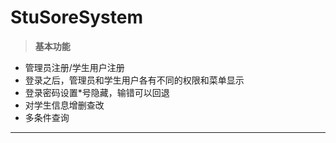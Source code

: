 # StuSoreSystem

> **基本功能**

* 管理员注册/学生用户注册
* 登录之后，管理员和学生用户各有不同的权限和菜单显示
* 登录密码设置*号隐藏，输错可以回退
* 对学生信息增删查改
* 多条件查询

----




